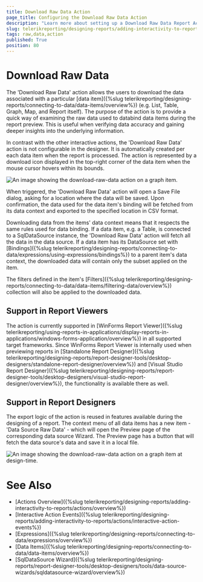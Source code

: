```yaml
---
title: Download Raw Data Action
page_title: Configuring the Download Raw Data Action 
description: "Learn more about setting up a Download Raw Data Report Action and how to utilize the Report Viewer interactive action event handler for data downloading."
slug: telerikreporting/designing-reports/adding-interactivity-to-reports/actions/download-rawdata-action
tags: raw,data,action
published: True
position: 80
---
```


# Download Raw Data

The 'Download Raw Data' action allows the users to download the data associated with a particular [data item]({%slug telerikreporting/designing-reports/connecting-to-data/data-items/overview%}) (e.g. List, Table, Graph, Map, and Report itself). The purpose of the action is to provide a quick way of examining the raw data used to databind data items during the report preview. This is useful when verifying data accuracy and gaining deeper insights into the underlying information.

In contrast with the other interactive actions, the 'Download Raw Data' action is not configurable in the designer. It is automatically created per each data item when the report is processed. The action is represented by a download icon displayed in the top-right corner of the data item when the mouse cursor hovers within its bounds.

![An image showing the download-raw-data action on a graph item.](images/download-raw-data-action-on-graph.png)

When triggered, the 'Download Raw Data' action will open a Save File dialog, asking for a location where the data will be saved. Upon confirmation, the data used for the data item's binding will be fetched from its data context and exported to the specified location in CSV format. 

Downloading data from the items' data context means that it respects the same rules used for data binding. If a data item, e.g. a Table, is connected to a SqlDataSource instance, the 'Download Raw Data' action will fetch all the data in the data source. If a data item has its DataSource set with [Bindings]({%slug telerikreporting/designing-reports/connecting-to-data/expressions/using-expressions/bindings%}) to a parent item's data context, the downloaded data will contain only the subset applied on the item.

The filters defined in the item's [Filters]({%slug telerikreporting/designing-reports/connecting-to-data/data-items/filtering-data/overview%}) collection will also be applied to the downloaded data.

## Support in Report Viewers

The action is currently supported in [WinForms Report Viewer]({%slug telerikreporting/using-reports-in-applications/display-reports-in-applications/windows-forms-application/overview%}) in all supported target frameworks. Since WinForms Report Viewer is internally used when previewing reports in [Standalone Report Designer]({%slug telerikreporting/designing-reports/report-designer-tools/desktop-designers/standalone-report-designer/overview%}) and [Visual Studio Report Designer]({%slug telerikreporting/designing-reports/report-designer-tools/desktop-designers/visual-studio-report-designer/overview%}), the functionality is available there as well.

## Support in Report Designers

The export logic of the action is reused in features available during the designing of a report. The context menu of all data items has a new item - 'Data Source Raw Data' - which will open the Preview page of the corresponding data source Wizard. The Preview page has a button that will fetch the data source's data and save it in a local file.

![An image showing the download-raw-data action on a graph item at design-time.](images/download-raw-data-action-designer-context-menu.png)

# See Also

 * [Actions Overview]({%slug telerikreporting/designing-reports/adding-interactivity-to-reports/actions/overview%}) 
 * [Interactive Action Events]({%slug telerikreporting/designing-reports/adding-interactivity-to-reports/actions/interactive-action-events%}) 
 * [Expressions]({%slug telerikreporting/designing-reports/connecting-to-data/expressions/overview%})
 * [Data Items]({%slug telerikreporting/designing-reports/connecting-to-data/data-items/overview%})
 * [SqlDataSource Wizard]({%slug telerikreporting/designing-reports/report-designer-tools/desktop-designers/tools/data-source-wizards/sqldatasource-wizard/overview%})
